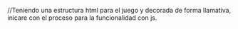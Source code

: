 //Teniendo una estructura html para el juego y decorada de forma llamativa, inicare con el proceso para la funcionalidad con js.
